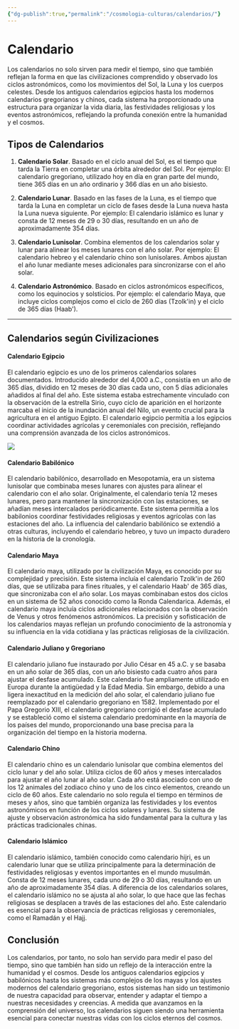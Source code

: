 ```yaml
---
{"dg-publish":true,"permalink":"/cosmologia-culturas/calendarios/"}
---
```


# Calendario

Los calendarios no solo sirven para medir el tiempo, sino que también reflejan la forma en que las civilizaciones comprendido y observado los ciclos astronómicos, como los movimientos del Sol, la Luna y los cuerpos celestes. Desde los antiguos calendarios egipcios hasta los modernos calendarios gregorianos y chinos, cada sistema ha proporcionado una estructura para organizar la vida diaria, las festividades religiosas y los eventos astronómicos, reflejando la profunda conexión entre la humanidad y el cosmos.

## **Tipos de Calendarios**

1. **Calendario Solar**. Basado en el ciclo anual del Sol, es el tiempo que tarda la Tierra en completar una órbita alrededor del Sol. Por ejemplo: El calendario gregoriano, utilizado hoy en día en gran parte del mundo, tiene 365 días en un año ordinario y 366 días en un año bisiesto.

2. **Calendario Lunar**. Basado en las fases de la Luna, es el tiempo que tarda la Luna en completar un ciclo de fases desde la Luna nueva hasta la Luna nueva siguiente. Por ejemplo: El calendario islámico es lunar y consta de 12 meses de 29 o 30 días, resultando en un año de aproximadamente 354 días.

3. **Calendario Lunisolar**. Combina elementos de los calendarios solar y lunar para alinear los meses lunares con el año solar. Por ejemplo: El calendario hebreo y el calendario chino son lunisolares. Ambos ajustan el año lunar mediante meses adicionales para sincronizarse con el año solar.

4. **Calendario Astronómico**. Basado en ciclos astronómicos específicos, como los equinocios y solsticios. Por ejemplo: el calendario Maya, que incluye ciclos complejos como el ciclo de 260 días (Tzolk'in) y el ciclo de 365 días (Haab').

---

## **Calendarios según Civilizaciones**

#### **Calendario Egipcio**
El calendario egipcio es uno de los primeros calendarios solares documentados. Introducido alrededor del 4,000 a.C., consistía en un año de 365 días, dividido en 12 meses de 30 días cada uno, con 5 días adicionales añadidos al final del año. Este sistema estaba estrechamente vinculado con la observación de la estrella Sirio, cuyo ciclo de aparición en el horizonte marcaba el inicio de la inundación anual del Nilo, un evento crucial para la agricultura en el antiguo Egipto. El calendario egipcio permitía a los egipcios coordinar actividades agrícolas y ceremoniales con precisión, reflejando una comprensión avanzada de los ciclos astronómicos.

![](https://i.imgur.com/gBCGwZD.jpeg)


#### **Calendario Babilónico**
El calendario babilónico, desarrollado en Mesopotamia, era un sistema lunisolar que combinaba meses lunares con ajustes para alinear el calendario con el año solar. Originalmente, el calendario tenía 12 meses lunares, pero para mantener la sincronización con las estaciones, se añadían meses intercalados periódicamente. Este sistema permitía a los babilonios coordinar festividades religiosas y eventos agrícolas con las estaciones del año. La influencia del calendario babilónico se extendió a otras culturas, incluyendo el calendario hebreo, y tuvo un impacto duradero en la historia de la cronología.

#### **Calendario Maya**
El calendario maya, utilizado por la civilización Maya, es conocido por su complejidad y precisión. Este sistema incluía el calendario Tzolk'in de 260 días, que se utilizaba para fines rituales, y el calendario Haab' de 365 días, que sincronizaba con el año solar. Los mayas combinaban estos dos ciclos en un sistema de 52 años conocido como la Ronda Calendarica. Además, el calendario maya incluía ciclos adicionales relacionados con la observación de Venus y otros fenómenos astronómicos. La precisión y sofisticación de los calendarios mayas reflejan un profundo conocimiento de la astronomía y su influencia en la vida cotidiana y las prácticas religiosas de la civilización.

#### **Calendario Juliano y Gregoriano**
El calendario juliano fue instaurado por Julio César en 45 a.C. y se basaba en un año solar de 365 días, con un año bisiesto cada cuatro años para ajustar el desfase acumulado. Este calendario fue ampliamente utilizado en Europa durante la antigüedad y la Edad Media. Sin embargo, debido a una ligera inexactitud en la medición del año solar, el calendario juliano fue reemplazado por el calendario gregoriano en 1582. Implementado por el Papa Gregorio XIII, el calendario gregoriano corrigió el desfase acumulado y se estableció como el sistema calendario predominante en la mayoría de los países del mundo, proporcionando una base precisa para la organización del tiempo en la historia moderna.

#### **Calendario Chino**
El calendario chino es un calendario lunisolar que combina elementos del ciclo lunar y del año solar. Utiliza ciclos de 60 años y meses intercalados para ajustar el año lunar al año solar. Cada año está asociado con uno de los 12 animales del zodiaco chino y uno de los cinco elementos, creando un ciclo de 60 años. Este calendario no solo regula el tiempo en términos de meses y años, sino que también organiza las festividades y los eventos astronómicos en función de los ciclos solares y lunares. Su sistema de ajuste y observación astronómica ha sido fundamental para la cultura y las prácticas tradicionales chinas.

#### **Calendario Islámico**
El calendario islámico, también conocido como calendario hijri, es un calendario lunar que se utiliza principalmente para la determinación de festividades religiosas y eventos importantes en el mundo musulmán. Consta de 12 meses lunares, cada uno de 29 o 30 días, resultando en un año de aproximadamente 354 días. A diferencia de los calendarios solares, el calendario islámico no se ajusta al año solar, lo que hace que las fechas religiosas se desplacen a través de las estaciones del año. Este calendario es esencial para la observancia de prácticas religiosas y ceremoniales, como el Ramadán y el Hajj.

## Conclusión

Los calendarios, por tanto, no solo han servido para medir el paso del tiempo, sino que también han sido un reflejo de la interacción entre la humanidad y el cosmos. Desde los antiguos calendarios egipcios y babilónicos hasta los sistemas más complejos de los mayas y los ajustes modernos del calendario gregoriano, estos sistemas han sido un testimonio de nuestra capacidad para observar, entender y adaptar el tiempo a nuestras necesidades y creencias. A medida que avanzamos en la comprensión del universo, los calendarios siguen siendo una herramienta esencial para conectar nuestras vidas con los ciclos eternos del cosmos.

